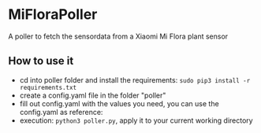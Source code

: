 # MiFloraPoller
A poller to fetch the sensordata from a Xiaomi Mi Flora plant sensor

## How to use it

* cd into poller folder and install the requirements: `sudo pip3 install -r requirements.txt`
* create a config.yaml file in the folder "poller"
* fill out config.yaml with the values you need, you can use the config.yaml as reference:  
* execution: `python3 poller.py`, apply it to your current working directory
